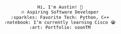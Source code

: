 <p align="center">
  <samp>
    Hi, I'm Austin! 👋 <br>
    🔥 Aspiring Software Developer  <br>
    :sparkles: Favorite Tech: Python, C++ <br>
    :notebook: I’m currently learning Cisco 😭  <br>
    :art: Portfolio: soonTM <br>
  </samp>
</p>

